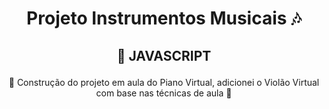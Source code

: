 <h1 align="center">Projeto Instrumentos Musicais 🎶</h1>

<h2 align="center">
    <p align="center">🔗 JAVASCRIPT</p>
</h2>
<p align="center">🎹 Construção do projeto em aula do Piano Virtual, adicionei o Violão Virtual com base nas técnicas de aula 🎸</p>
